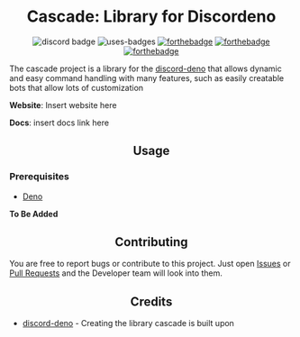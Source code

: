 <!--<h1 align = "center"><img src="">image goes here once we get a better logo</h1>-->
<h1 align="center">Cascade: Library for Discordeno</h1>

<div align="center">

![discord badge](https://img.shields.io/badge/Discord-Join%20the%20discord-blue?style=for-the-badge&link=https://discord.gg/Dsue9NYRZs)
![uses-badges](https://forthebadge.com/images/badges/uses-badges.svg)
[![forthebadge](https://forthebadge.com/images/badges/0-percent-optimized.svg)](https://forthebadge.com)
[![forthebadge](https://forthebadge.com/images/badges/60-percent-of-the-time-works-every-time.svg)](https://forthebadge.com)
[![forthebadge](https://forthebadge.com/images/badges/made-with-typescript.svg)](https://forthebadge.com)

 </div>

The cascade project is a library for the [discord-deno](https://github.com/discordeno/discordeno) that allows dynamic and easy command handling with many features, such as easily creatable bots that allow lots of customization

**Website**: Insert website here

**Docs**: insert docs link here

<h2 align="center">Usage</h1>

<h3>Prerequisites</h3>

- <a href="https://deno.land/">Deno</a>

**To Be Added**

<h2 align="center">Contributing</h1>

You are free to report bugs or contribute to this project. Just open <a href="../../issues">Issues</a> or <a href="../../pulls">Pull Requests</a> and the Developer team will look into them.


<h2 align="center">Credits</h2>

- <a href="https://github.com/discordeno/discordeno">discord-deno</a> - Creating the library cascade is built upon
